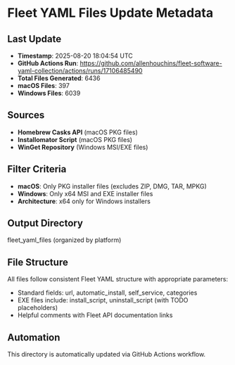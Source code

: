 # Fleet YAML Files Update Metadata

## Last Update
- **Timestamp**: 2025-08-20 18:04:54 UTC
- **GitHub Actions Run**: https://github.com/allenhouchins/fleet-software-yaml-collection/actions/runs/17106485490
- **Total Files Generated**: 6436
- **macOS Files**: 397
- **Windows Files**: 6039

## Sources
- **Homebrew Casks API** (macOS PKG files)
- **Installomator Script** (macOS PKG files)
- **WinGet Repository** (Windows MSI/EXE files)

## Filter Criteria
- **macOS**: Only PKG installer files (excludes ZIP, DMG, TAR, MPKG)
- **Windows**: Only x64 MSI and EXE installer files
- **Architecture**: x64 only for Windows installers

## Output Directory
fleet_yaml_files (organized by platform)

## File Structure
All files follow consistent Fleet YAML structure with appropriate parameters:
- Standard fields: url, automatic_install, self_service, categories
- EXE files include: install_script, uninstall_script (with TODO placeholders)
- Helpful comments with Fleet API documentation links

## Automation
This directory is automatically updated via GitHub Actions workflow.
